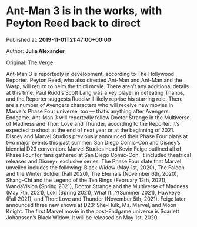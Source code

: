 
# Ant-Man 3 is in the works, with Peyton Reed back to direct

Published at: **2019-11-01T21:47:00+00:00**

Author: **Julia Alexander**

Original: [The Verge](https://www.theverge.com/2019/11/1/20944376/ant-man-3-paul-rudd-peyton-reed-marvel-cinematic-universe-avengers-endgame-phase-4)

Ant-Man 3 is reportedly in development, according to The Hollywood Reporter. Peyton Reed, who also directed Ant-Man and Ant-Man and the Wasp, will return to helm the third movie. There aren’t any additional details at this time.
Paul Rudd’s Scott Lang was a key player in defeating Thanos, and the Reporter suggests Rudd will likely reprise his starring role. There are a number of Avengers characters who will receive new movies in Marvel’s Phase Four universe, too — that’s anything after Avengers: Endgame. Ant-Man 3 will reportedly follow Doctor Strange in the Multiverse of Madness and Thor: Love and Thunder, according to the Reporter. It’s expected to shoot at the end of next year or at the beginning of 2021.
Disney and Marvel Studios previously announced their Phase Four plans at two major events this past summer: San Diego Comic-Con and Disney’s biennial D23 convention. Marvel Studios head Kevin Feige outlined all of Phase Four for fans gathered at San Diego Comic-Con. It included theatrical releases and Disney+ exclusive series.
The Phase Four slate that Marvel unveiled includes the following: Black Widow (May 1st, 2020), The Falcon and the Winter Soldier (Fall 2020), The Eternals (November 6th, 2020), Shang-Chi and the Legend of the Ten Rings (February 12th, 2021), WandaVision (Spring 2021), Doctor Strange and the Multiverse of Madness (May 7th, 2021), Loki (Spring 2021), What If...?(Summer 2021), Hawkeye (Fall 2021), and Thor: Love and Thunder (November 5th, 2021). Feige later announced three new shows at D23: She-Hulk, Ms. Marvel, and Moon Knight.
The first Marvel movie in the post-Endgame universe is Scarlett Johansson’s Black Widow. It will be released on May 1st, 2020.
